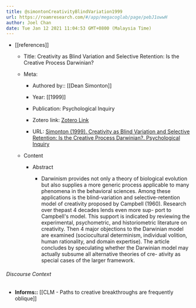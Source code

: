 ```yaml
---
title: @simontonCreativityBlindVariation1999
url: https://roamresearch.com/#/app/megacoglab/page/pebJ1owwH
author: Joel Chan
date: Tue Jan 12 2021 11:04:53 GMT+0800 (Malaysia Time)
---
```


- [[references]]

    - Title: Creativity as Blind Variation and Selective Retention: Is the Creative Process Darwinian?

    - Meta:

        - Authored by:: [[Dean Simonton]]

        - Year: [[1999]]

        - Publication: Psychological Inquiry

        - Zotero link: [Zotero Link](zotero://select/items/1_VBSEJBAI)

        - URL: [Simonton (1999). Creativity as Blind Variation and Selective Retention: Is the Creative Process Darwinian?. Psychological Inquiry](undefined)

    - Content

        - Abstract

            - Darwinism provides not only a theory of biological evolution but also supplies a more generic process applicable to many phenomena in the behavioral sciences. Among these applications is the blind-variation and selective-retention model of creativity proposed by Campbell (1960). Research over thepast 4 decades lends even more sup- port to Campbell's model. This support is indicated by reviewing the experimental, psychometric, and historiometric literature on creativity. Then 4 major objections to the Darwinian model are examined (sociocultural determinism, individual volition, human rationality, and domain expertise). The article concludes by speculating whether the Darwinian model may actually subsume all alternative theories of cre- ativity as special cases of the larger framework.

###### Discourse Context

- **Informs::** [[CLM - Paths to creative breakthroughs are frequently oblique]]
